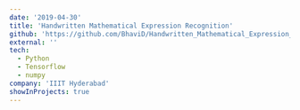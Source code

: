 ```yaml
---
date: '2019-04-30'
title: 'Handwritten Mathematical Expression Recognition'
github: 'https://github.com/BhaviD/Handwritten_Mathematical_Expression_Recognition'
external: ''
tech:
  - Python
  - Tensorflow
  - numpy
company: 'IIIT Hyderabad'
showInProjects: true
---
```

